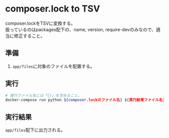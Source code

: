 # composer.lock to TSV

composer.lockをTSVに変換する。  
扱っているのはpackages配下の、name, version, require-devのみなので、適当に修正すること。

## 準備

1. ```app/files```に対象のファイルを配置する。

## 実行

``` sh
# 実行ファイル名には「{}」を含めること。
docker-compose run python ${composer.lockのファイル名} ${実行結果ファイル名} 
```

## 実行結果

```app/files```配下に出力される。